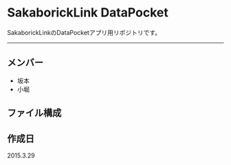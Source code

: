 # SakaborickLink DataPocket
SakaborickLinkのDataPocketアプリ用リポジトリです。

---

## メンバー
* 坂本
* 小堀

## ファイル構成

## 作成日
2015.3.29
